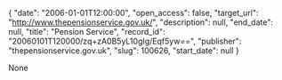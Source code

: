 {
  "date": "2006-01-01T12:00:00", 
  "open_access": false, 
  "target_url": "http://www.thepensionservice.gov.uk/", 
  "description": null, 
  "end_date": null, 
  "title": "Pension Service", 
  "record_id": "20060101T120000/zq+zA0B5yL10gIg/Eqf5yw==", 
  "publisher": "thepensionservice.gov.uk", 
  "slug": 100626, 
  "start_date": null
}

None
